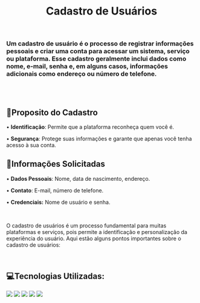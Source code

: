 <h1 align=center>Cadastro de Usuários</h1>
<br>
<h3>Um cadastro de usuário é o processo de registrar informações pessoais e criar uma conta para acessar um sistema, serviço ou plataforma. Esse cadastro geralmente inclui dados como nome, e-mail, senha e, em alguns casos, informações adicionais como endereço ou número de telefone.</h3>
<br>

<br>
<h2> 📌Proposito do Cadastro</h2>
<p>&bull; <b>Identificação</b>: Permite que a plataforma reconheça quem você é.</p>
<p>&bull; <b>Segurança</b>: Protege suas informações e garante que apenas você tenha acesso à sua conta.</p>
<h2>📌Informações Solicitadas</h2>
<p>&bull; <b>Dados Pessoais</b>: Nome, data de nascimento, endereço.</p>
<p>&bull; <b>Contato</b>: E-mail, número de telefone.</p>
<p>&bull; <b>Credenciais:</b> Nome de usuário e senha.</p>
<br>
<p>O cadastro de usuários é um processo fundamental para muitas plataformas e serviços, pois permite a identificação e personalização da experiência do usuário. Aqui estão alguns pontos importantes sobre o cadastro de usuários:</p>
<br>
<h2>💻Tecnologias Utilizadas:</h2>
<img src=https://img.shields.io/badge/HTML5-E34F26?style=for-the-badge&logo=html5&logoColor=white>
<img src=https://img.shields.io/badge/CSS3-1572B6?style=for-the-badge&logo=css3&logoColor=white>
<img src=https://img.shields.io/badge/JavaScript-323330?style=for-the-badge&logo=javascript&logoColor=F7DF1E>
<img src=https://img.shields.io/badge/React-20232A?style=for-the-badge&logo=react&logoColor=61DAFB>
<img src=https://img.shields.io/badge/Node.js-43853D?style=for-the-badge&logo=node.js&logoColor=white>
